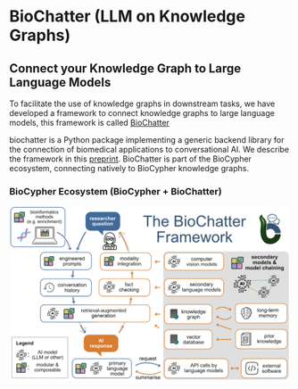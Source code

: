 [//]: # (TODO: Add a documentation page dedicated to the native integration with BioChatter, use as a reference the info at the end of this page https://biocypher.org/#connect-your-knowledge-graph-to-large-language-models)

# BioChatter (LLM on Knowledge Graphs)

## Connect your Knowledge Graph to Large Language Models

To facilitate the use of knowledge graphs in downstream tasks, we have developed a framework to connect knowledge graphs to large language models, this framework is called [BioChatter](https://biochatter.org/)

biochatter is a Python package implementing a generic backend library for the connection of biomedical applications to conversational AI. We describe the framework in this [preprint](https://arxiv.org/abs/2305.06488). BioChatter is part of the BioCypher ecosystem, connecting natively to BioCypher knowledge graphs.


### BioCypher Ecosystem (BioCypher + BioChatter)
![Alt text](../assets/img/biochatter-overview-biocypher.png)
